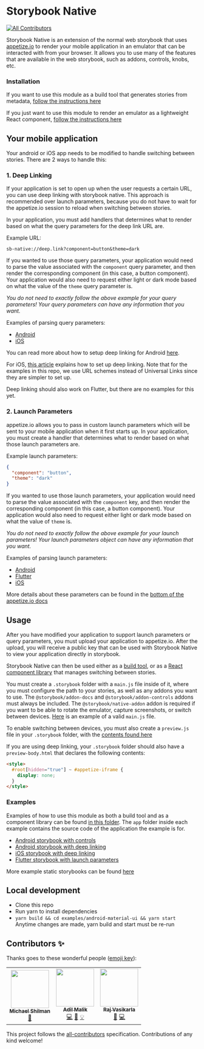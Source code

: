 # Storybook Native
<!-- ALL-CONTRIBUTORS-BADGE:START - Do not remove or modify this section -->
[![All Contributors](https://img.shields.io/badge/all_contributors-3-orange.svg?style=flat-square)](#contributors-)
<!-- ALL-CONTRIBUTORS-BADGE:END -->

Storybook Native is an extension of the normal web storybook that uses [appetize.io](https://appetize.io/) to render your mobile application in an emulator that can be interacted with from your browser. It allows you to use many of the features that are available in the web storybook, such as addons, controls, knobs, etc.

### Installation
If you want to use this module as a build tool that generates stories from metadata, [follow the instructions here](packages/native/README.md)

If you just want to use this module to render an emulator as a 
lightweight React component, [follow the instructions here](packages/native-components/README.md)

## Your mobile application
Your android or iOS app needs to be modified to handle switching between stories. There are 2 ways to handle this:

### 1. Deep Linking
If your application is set to open up when the user requests a certain URL, you can use deep linking with storybook native. This approach is recommended over launch parameters, because you do not have to wait for the appetize.io session to reload when switching between stories.

In your application, you must add handlers that determines what to render based on what the query parameters for the deep link URL are.

Example URL:
```
sb-native://deep.link?component=button&theme=dark
```

If you wanted to use those query parameters, your application would need to parse the value associated with the  `component` query parameter, and then render the corresponding component (in this case, a button component). Your application would also need to request either light or dark mode based on what the value of the `theme` query parameter is.

*You do not need to exactly follow the above example for your query parameters! Your query parameters can have any information that you want.*

Examples of parsing query parameters:
 - [Android](examples/android-material-ui/app/app/src/main/java/com/intuit/august2020/storybookdemoapp/MainActivity.kt#L42)
 - [iOS](examples/ios-material-ui/app/iOSStoryBookDemo/iOSStoryBookDemo/AppDelegate.swift#L83)

You can read more about how to setup deep linking for Android [here](https://developer.android.com/training/app-links/deep-linking).

For iOS, [this article](https://medium.com/wolox/ios-deep-linking-url-scheme-vs-universal-links-50abd3802f97) explains how to set up deep linking. Note that for the examples in this repo, we use URL schemes instead of Universal Links since they are simpler to set up.

Deep linking should also work on Flutter, but there are no examples for this yet.

### 2. Launch Parameters
appetize.io allows you to pass in custom launch parameters which will be sent to your mobile application when it first starts up. In your application, you must create a handler that determines what to render based on what those launch parameters are.  
  
Example launch parameters:
```json
{
  "component": "button",
  "theme": "dark"
}
```
If you wanted to use those launch parameters, your application would need to parse the value associated with the  `component` key, and then render the corresponding component (in this case, a button component). Your application would also need to request either light or dark mode based on what the value of `theme` is.

*You do not need to exactly follow the above example for your launch parameters! Your launch parameters object can have any information that you want.*

Examples of parsing launch parameters:
 - [Android](examples/android-material-ui/app/app/src/main/java/com/intuit/august2020/storybookdemoapp/MainActivity.kt#L38)
 - [Flutter](examples/flutter/app/lib/main.dart#L73)
 - [iOS](examples/ios-material-ui/app/iOSStoryBookDemo/iOSStoryBookDemo/AppDelegate.swift#L66)

More details about these parameters can be found in the [bottom of the appetize.io docs](https://docs.appetize.io/core-features/playback-options)

## Usage
After you have modified your application to support launch parameters or query parameters, you must upload your application to appetize.io. After the upload, you will receive a public key that can be used with Storybook Native to view your application directly in storybook.

Storybook Native can then be used either as a [build tool](packages/native/README.md), or as a [React component library](packages/native-components/README.md) that manages switching between stories.

You must create a `.storybook` folder with a `main.js` file inside of it, where you must configure the path to your stories, as well as any addons you want to use. The `@storybook/addon-docs` and `@storybook/addon-controls` addons must always be included. The `@storybook/native-addon` addon is required if you want to be able to rotate the emulator, capture screenshots, or switch between devices. [Here](examples/android-material-ui/.storybook/main.js) is an example of a valid `main.js` file.

To enable switching between devices, you must also create a `preview.js` file in your `.storybook` folder, with the [contents found here](examples/android-material-ui/.storybook/preview.js)

If you are using deep linking, your `.storybook` folder should also have a `preview-body.html` that declares the following contents:
```html
<style>
  #root[hidden="true"] ~ #appetize-iframe {
    display: none;
  }
</style>
```

### Examples
Examples of how to use this module as both a build tool and as a component library can be found [in this folder](examples/). The `app` folder inside each example contains the source code of the application the example is for.

- [Android storybook with controls](https://storybookjs.github.io/native/@storybook/native-controls-example/index.html?path=/story/button--example)
- [Android storybook with deep linking](https://storybookjs.github.io/native/@storybook/native-android-material-deep-link-example/index.html)
- [iOS storybook with deep linking](https://storybookjs.github.io/native/@storybook/native-ios-example-deep-link/index.html?path=/story/button--example)
- [Flutter storybook with launch parameters](https://storybookjs.github.io/native/@storybook/native-flutter-example/index.html?path=/story/android--button)

More example static storybooks can be found [here](https://storybookjs.github.io/native/)

## Local development
 - Clone this repo
 - Run yarn to install dependencies
 - `yarn build && cd examples/android-material-ui && yarn start`  
Anytime changes are made, yarn build and start must be re-run

## Contributors ✨

Thanks goes to these wonderful people ([emoji key](https://allcontributors.org/docs/en/emoji-key)):

<!-- ALL-CONTRIBUTORS-LIST:START - Do not remove or modify this section -->
<!-- prettier-ignore-start -->
<!-- markdownlint-disable -->
<table>
  <tr>
    <td align="center"><a href="http://shilman.net/"><img src="https://avatars2.githubusercontent.com/u/488689?v=4?s=100" width="100px;" alt=""/><br /><sub><b>Michael Shilman</b></sub></a><br /><a href="https://github.com/storybookjs/native/commits?author=shilman" title="Documentation">📖</a></td>
    <td align="center"><a href="https://github.com/amalik2"><img src="https://avatars1.githubusercontent.com/u/25858348?v=4?s=100" width="100px;" alt=""/><br /><sub><b>Adil Malik</b></sub></a><br /><a href="https://github.com/storybookjs/native/commits?author=amalik2" title="Code">💻</a> <a href="https://github.com/storybookjs/native/commits?author=amalik2" title="Documentation">📖</a> <a href="#example-amalik2" title="Examples">💡</a></td>
    <td align="center"><a href="https://github.com/vasikarla"><img src="https://avatars0.githubusercontent.com/u/1945958?v=4?s=100" width="100px;" alt=""/><br /><sub><b>Raj Vasikarla</b></sub></a><br /><a href="https://github.com/storybookjs/native/commits?author=vasikarla" title="Documentation">📖</a> <a href="https://github.com/storybookjs/native/commits?author=vasikarla" title="Code">💻</a></td>
  </tr>
</table>

<!-- markdownlint-restore -->
<!-- prettier-ignore-end -->

<!-- ALL-CONTRIBUTORS-LIST:END -->

This project follows the [all-contributors](https://github.com/all-contributors/all-contributors) specification. Contributions of any kind welcome!